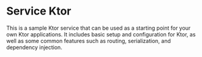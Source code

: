 # Service Ktor

This is a sample Ktor service that can be used as a starting point for your own Ktor applications. 
It includes basic setup and configuration for Ktor, as well as some common features such as routing, serialization, 
and dependency injection.